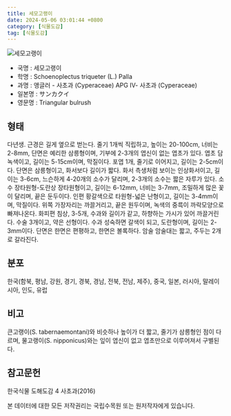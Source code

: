 ```yaml
---
title: 세모고랭이
date: 2024-05-06 03:01:44 +0800
category: [식물도감]
tag: [식물도감]
---
```




![세모고랭이](/fileUpload/plants/basic/Cyperaceae/Scirpus/5542/5542_2_th2.jpg)
- 국명 : 세모고랭이
- 학명 : Schoenoplectus triqueter (L.) Palla
- 과명 : 앵글러 - 사초과 (Cyperaceae) APG Ⅳ- 사초과 (Cyperaceae)
- 일본명 : サンカクイ
- 영문명 : Triangular bulrush


## 형태
다년생. 근경은 길게 옆으로 벋는다. 줄기 1개씩 직립하고, 높이는 20-100cm, 너비는 2-8mm, 단면은 예리한 삼릉형이며, 기부에 2-3개의 엽신이 없는 엽초가 있다. 엽초 담녹색이고, 길이는 5-15cm이며, 막질이다. 포엽 1개, 줄기로 이어지고, 길이는 2-5cm이다. 단면은 삼릉형이고, 화서보다 길이가 짧다. 화서 측생처럼 보이는 인상화서이고, 길이는 3-6cm, 느슨하게 4-20개의 소수가 달리며, 2-3개의 소수는 짧은 자루가 있다. 소수 장타원형-도란상 장타원형이고, 길이는 6-12mm, 너비는 3-7mm, 조밀하게 많은 꽃이 달리며, 끝은 둔두이다. 인편 황갈색으로 타원형-넓은 난형이고, 길이는 3-4mm이며, 막질이다. 위쪽 가장자리는 까끌거리고, 끝은 원두이며, 녹색의 중륵이 까락모양으로 빠져나온다. 화피편 침상, 3-5개, 수과와 길이가 같고, 하향하는 가시가 있어 까끌거린다. 수술 3개이고, 약은 선형이다. 수과 성숙하면 갈색이 되고, 도란형이며, 길이는 2-3mm이다. 단면은 한면은 편평하고, 한면은 볼록하다. 암술 암술대는 짧고, 주두는 2개로 갈라진다.
## 분포
한국(함북, 평남, 강원, 경기, 경북, 경남, 전북, 전남, 제주), 중국, 일본, 러시아, 말레이시아, 인도, 유럽
## 비고
큰고랭이(S. tabernaemontani)와 비슷하나 높이가 더 짧고, 줄기가 삼릉형인 점이 다르며, 물고랭이(S. nipponicus)와는 잎이 엽신이 없고 엽초만으로 이루어져서 구별된다.
## 참고문헌
한국식물 도해도감 4 사초과(2016)






본 데이터에 대한 모든 저작권리는 국립수목원 또는 원저작자에게 있습니다.

